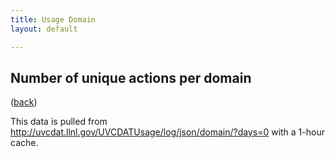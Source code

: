 ```yaml
---
title: Usage Domain
layout: default

---
```






<link rel="stylesheet" type="text/css" href="media/css/bar-chart.css" />
<h2>Number of unique actions per domain</h2> (<a href="usage.html">back</a>)
<script src="http://d3js.org/d3.v3.min.js"></script>
<script src="media/js/usage-domain.js"></script>
<div id="count" class="count"></div>
<p>This data is pulled from <a href="http://uvcdat.llnl.gov/UVCDATUsage/log/json/domain/?days=0">http://uvcdat.llnl.gov/UVCDATUsage/log/json/domain/?days=0</a> with a 1-hour cache.</p>


